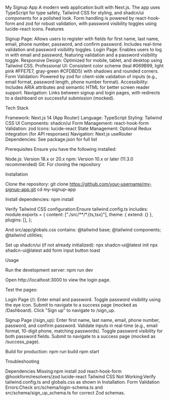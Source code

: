 My Signup App
A modern web application built with Next.js. The app uses TypeScript for type safety, Tailwind CSS for styling, and shadcn/ui components for a polished look. Form handling is powered by react-hook-form and zod for robust validation, with password visibility toggles using lucide-react icons.
Features

Signup Page: Allows users to register with fields for first name, last name, email, phone number, password, and confirm password. Includes real-time validation and password visibility toggles.
Login Page: Enables users to log in with email and password, featuring validation and a password visibility toggle.
Responsive Design: Optimized for mobile, tablet, and desktop using Tailwind CSS.
Professional UI: Consistent color scheme (teal #069B99, light pink #FFE7E7, gray-green #CFDBD5) with shadows and rounded corners.
Form Validation: Powered by zod for client-side validation of inputs (e.g., email format, password length, phone number format).
Accessibility: Includes ARIA attributes and semantic HTML for better screen reader support.
Navigation: Links between signup and login pages, with redirects to a dashboard on successful submission (mocked).

Tech Stack

Framework: Next.js 14 (App Router)
Language: TypeScript
Styling: Tailwind CSS
UI Components: shadcn/ui
Form Management: react-hook-form
Validation: zod
Icons: lucide-react
State Management: Optional Redux integration (for API responses)
Navigation: Next.js useRouter
Dependencies: See package.json for full list

Prerequisites
Ensure you have the following installed:

Node.js: Version 18.x or 20.x
npm: Version 10.x or later (11.3.0 recommended)
Git: For cloning the repository

Installation

Clone the repository:
git clone https://github.com/your-username/my-signup-app.git
cd my-signup-app


Install dependencies:
npm install


Verify Tailwind CSS configuration:Ensure tailwind.config.ts includes:
module.exports = {
  content: ["./src/**/*.{ts,tsx}"],
  theme: { extend: {} },
  plugins: [],
};

And src/app/globals.css contains:
@tailwind base;
@tailwind components;
@tailwind utilities;


Set up shadcn/ui (if not already initialized):
npx shadcn-ui@latest init
npx shadcn-ui@latest add form input button toast

Usage

Run the development server:
npm run dev

Open http://localhost:3000 to view the login page.

Test the pages:

Login Page (/):
Enter email and password.
Toggle password visibility using the eye icon.
Submit to navigate to a success page (mocked as /Dashboard).
Click "Sign up" to navigate to /sign_up.


Signup Page (/sign_up):
Enter first name, last name, email, phone number, password, and confirm password.
Validate inputs in real-time (e.g., email format, 10-digit phone, matching passwords).
Toggle password visibility for both password fields.
Submit to navigate to a success page (mocked as /success_page).

Build for production:
npm run build
npm start


Troubleshooting

Dependencies Missing:npm install zod react-hook-form @hookform/resolvers/zod lucide-react
Tailwind CSS Not Working:Verify tailwind.config.ts and globals.css as shown in Installation.
Form Validation Errors:Check src/schema/login-schema.ts and src/schema/sign_up_schema.ts for correct Zod schemas.

